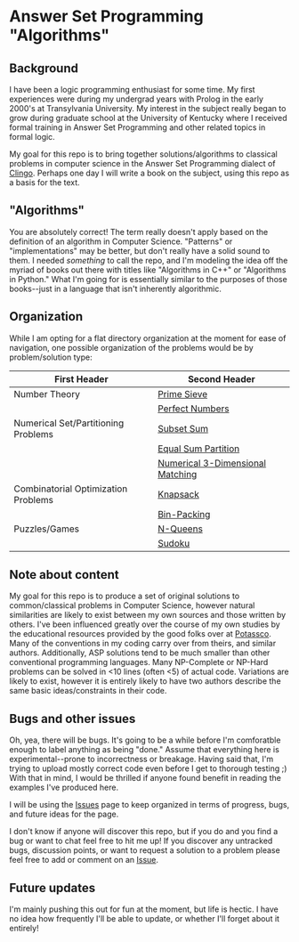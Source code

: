 # Answer Set Programming "Algorithms"

## Background
I have been a logic programming enthusiast for some time. My first experiences were during my undergrad years with Prolog in the early 2000's at Transylvania University. My interest in the subject really began to grow during graduate school at the University of Kentucky where I received formal training in Answer Set Programming and other related topics in formal logic.

My goal for this repo is to bring together solutions/algorithms to classical problems in computer science in the Answer Set Programming dialect of [Clingo](https://potassco.org/clingo/). Perhaps one day I will write a book on the subject, using this repo as a basis for the text.

## "Algorithms"
You are absolutely correct! The term really doesn't apply based on the definition of an algorithm in Computer Science. "Patterns" or "implementations" may be better, but don't really have a solid sound to them. I needed *something* to call the repo, and I'm modeling the idea off the myriad of books out there with titles like "Algorithms in C++" or "Algorithms in Python." What I'm going for is essentially similar to the purposes of those books--just in a language that isn't inherently algorithmic.

## Organization
While I am opting for a flat directory organization at the moment for ease of navigation, one possible organization of the problems would be by problem/solution type:

| First Header  | Second Header |
| ------------- | ------------- |
| Number Theory   | [Prime Sieve](https://github.com/joshuaguerin/Answer-Set-Programming-Algorithms/tree/master/Prime-Sieve)  |
|    | [Perfect Numbers](https://github.com/joshuaguerin/Answer-Set-Programming-Algorithms/tree/master/Perfect-Numbers)  |
| Numerical Set/Partitioning Problems  | [Subset Sum](https://github.com/joshuaguerin/Answer-Set-Programming-Algorithms/tree/master/Subset-Sum) |
|  | [Equal Sum Partition](https://github.com/joshuaguerin/Answer-Set-Programming-Algorithms/tree/master/Equal-Sum-Partition) |
|  | [Numerical 3-Dimensional Matching](https://github.com/joshuaguerin/Answer-Set-Programming-Algorithms/tree/master/Numerical-3-Dimensional-Matching) |
|  Combinatorial Optimization Problems  |  [Knapsack](https://github.com/joshuaguerin/Answer-Set-Programming-Algorithms/tree/master/Knapsack)  |
|  | [Bin-Packing](https://github.com/joshuaguerin/Answer-Set-Programming-Algorithms/tree/master/Bin-Packing) |
|  Puzzles/Games  | [N-Queens](https://github.com/joshuaguerin/Answer-Set-Programming-Algorithms/tree/master/N-Queens) |
|    | [Sudoku](https://github.com/joshuaguerin/Answer-Set-Programming-Algorithms/tree/master/Sudoku) |

## Note about content
My goal for this repo is to produce a set of original solutions to common/classical problems in Computer Science, however natural similarities are likely to exist between my own sources and those written by others. I've been influenced greatly over the course of my own studies by the educational resources provided by the good folks over at [Potassco](https://potassco.org/). Many of the conventions in my coding carry over from theirs, and similar authors. Additionally, ASP solutions tend to be much smaller than other conventional programming languages. Many NP-Complete or NP-Hard problems can be solved in <10 lines (often <5) of actual code. Variations are likely to exist, however it is entirely likely to have two authors describe the same basic ideas/constraints in their code.

## Bugs and other issues
Oh, yea, there will be bugs. It's going to be a while before I'm comforatble enough to label anything as being "done." Assume that everything here is experimental--prone to incorrectness or breakage. Having said that, I'm trying to upload mostly correct code even before I get to thorough testing ;) With that in mind, I would be thrilled if anyone found benefit in reading the examples I've produced here.

I will be using the [Issues](https://github.com/joshuaguerin/Answer-Set-Programming-Algorithms/issues) page to keep organized in terms of progress, bugs, and future ideas for the page.

I don't know if anyone will discover this repo, but if you do and you find a bug or want to chat feel free to hit me up! If you discover any untracked bugs, discussion points, or want to request a solution to a problem please feel free to add or comment on an [Issue](https://github.com/joshuaguerin/Answer-Set-Programming-Algorithms/issues).

## Future updates
I'm mainly pushing this out for fun at the moment, but life is hectic. I have no idea how frequently I'll be able to update, or whether I'll forget about it entirely!


